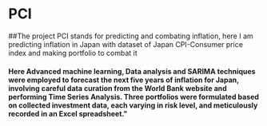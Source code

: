 # PCI
##The project PCI stands for predicting and combating inflation, here I am predicting inflation in Japan with dataset of Japan CPI-Consumer price index and making portfolio to combat it
#### Here Advanced machine learning, Data analysis and SARIMA techniques were employed to forecast the next five years of inflation for Japan, involving careful data curation from the World Bank website and performing Time Series Analysis. Three portfolios were formulated based on collected investment data, each varying in risk level, and meticulously recorded in an Excel spreadsheet."
